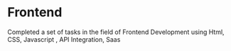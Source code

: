 # Frontend
Completed a set of tasks in the field of Frontend Development using Html, CSS, Javascript , API Integration, Saas
